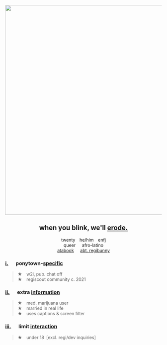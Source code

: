 <div align="center">
  <img src="https://i.postimg.cc/pr4BKzh1/01b22c2ebad0f8bd982c979dc50d433f-removebg-preview-1.png" width="675">
  
## when you blink, we'll [erode.](https://open.spotify.com/track/6peFwvcvgkjUYrq3cn6a72?si=3b062a78e7a741af)
twenty  he/him  enfj\
queer⠀⠀afro-latino\
[atabook](https://hempderived.atabook.org)⠀⠀[abt. regibunny](https://regibunny.carrd.co)


</div>

### **<ins>i.</ins>⠀⠀ponytown-<ins>specific</ins>**
> **★**  w2i, pub. chat off\
> **★**  regiscout community c. 2021


### **<ins>ii.</ins>⠀⠀extra <ins>information</ins>**
> **★**  med. marijuana user\
> **★**  married in real life\
> **★**  uses captions & screen filter

### **<ins>iii.</ins>⠀⠀limit <ins>interaction</ins>**
> **★**  under 18 [excl. regi/dev inquiries]</sup>
##  

